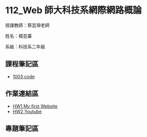 # 112_Web 師大科技系網際網路概論

授課教師：蔡芸琤老師

姓名：楊芸蓁

系級：科技系二年級

## 課程筆記區
*  [1003 code](https://github.com/41171119H/Web/blob/main/1003)
## 作業連結區
*  [HW1 My first Website](https://41171119h.github.io/my_web/)
*  [HW2 Youtube](https://youtu.be/BTegbxXuCH4)
## 專題筆記區
